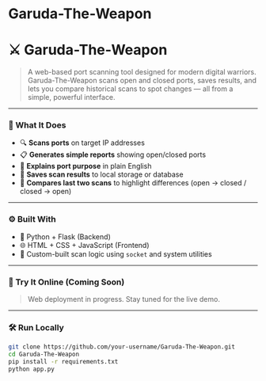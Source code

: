 # Garuda-The-Weapon
# ⚔️ Garuda-The-Weapon

> A web-based port scanning tool designed for modern digital warriors. Garuda-The-Weapon scans open and closed ports, saves results, and lets you compare historical scans to spot changes — all from a simple, powerful interface.

---

### 🧠 What It Does

- 🔍 **Scans ports** on target IP addresses
- 📋 **Generates simple reports** showing open/closed ports
- 🧠 **Explains port purpose** in plain English
- 💾 **Saves scan results** to local storage or database
- 🔁 **Compares last two scans** to highlight differences (open → closed / closed → open)

---

### ⚙️ Built With

- 🐍 Python + Flask (Backend)
- 🌐 HTML + CSS + JavaScript (Frontend)
- 🧠 Custom-built scan logic using `socket` and system utilities

---

### 🚀 Try It Online (Coming Soon)

> Web deployment in progress. Stay tuned for the live demo.

---

### 🛠️ Run Locally

```bash
git clone https://github.com/your-username/Garuda-The-Weapon.git
cd Garuda-The-Weapon
pip install -r requirements.txt
python app.py
